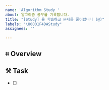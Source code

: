 ```yaml
---
name: 'Algorithm Study '
about: 알고리즘 공부를 기록합니다.
title: "[Study] 을 학습하고 문제를 풀이합니다 (@)"
labels: "\U0001F4DAStudy"
assignees: ''

---
```


## ⌗ Overview
> <!-- 이곳에 issue 제목을 작성합니다. 단, 제목엔 assignee 를 꼭 명시합니다.-->

<!-- 이곳에 issue 개요를 입력합니다. (어떻게 공부를 할 건지에 대한 대략적인 개요)-->

## ⚒︎ Task
* [ ] <!-- 이곳에 issue를 해결하는데 필요한 task를 작성합니다-->


<!-- 예시

## ⌗ Overview
> -을 학습하고 문제를 풀이합니다. (@)

바킹독 강의를 바탕으로 이론과 문제를 풀이합니다.

## ⚒︎ Task
> 바킹독의 강의 카운트와 알고킹 레포의 알고리즘 카운트는 같지 않습니다. 

* [ ] 바킹독 알고리즘 강의 학습
* [ ] 강의에서 소개한 문제 풀이
* [ ] 공부 내용 정리
* [ ] 문제집 풀이

-->
